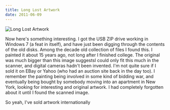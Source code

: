```yaml
---
title: Long Lost Artwork
date: 2011-06-09
---
```


![Long Lost Artwork](https://source.unsplash.com/di8ognBauG0/1600x900)

Now here's something interesting. I got the USB ZIP drive working in Windows 7 (a feat in itself), and have just been digging through the contents of the old disks. Among the decade old collection of files I found this. I painted it about 15 years ago, not long after I finished college. The original was much bigger than this image suggestsI could only fit this much in the scanner, and digital cameras hadn't been invented. I'm not quite sure if I sold it on EBay or Yahoo (who had an auction site back in the day too). I remember the painting being involved in some kind of bidding war, and eventually being bought by somebody moving into an apartment in New York, looking for interesting and original artwork. I had completely forgotten about it until I found the scanned image.

So yeah, I've sold artwork internationally